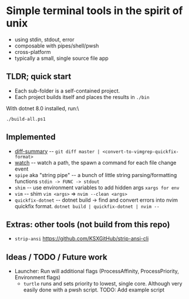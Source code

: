 # Simple terminal tools in the spirit of unix

- using stdin, stdout, error
- composable with pipes/shell/pwsh
- cross-platform
- typically a small, single source file app

## TLDR; quick start

- Each sub-folder is a self-contained project.
- Each project builds itself and places the results in `./bin`

With dotnet 8.0 installed, run:\
```
./build-all.ps1
```

## Implemented
- [diff-summary](./diff-summary/README.md) -- `git diff master | <convert-to-vimgrep-quickfix-format>` 
- [watch](./watch/README.md) -- watch a path, the spawn a command for each file change event
- `spipe` aka "string pipe" -- a bunch of little string parsing/formatting functions `stdin -> FUNC -> stdout`
- `shim` -- use environment variables to add hidden args `xargs for env`
- `vim` -- shim `vim <args>` => `nvim --clean <args>`
- `quickfix-dotnet` -- dotnet build -> find and convert errors into nvim quickfix format. `dotnet build | quickfix-dotnet | nvim --`

## Extras: other tools (not build from this repo)
 - `strip-ansi`  https://github.com/KSXGitHub/strip-ansi-cli

## Ideas / TODO / Future work
- Launcher: Run will additional flags (ProcessAffinity, ProcessPriority, Environment flags)
    - `turtle` runs and sets priority to lowest, single core. Although very easily done with a pwsh script. TODO: Add example script
